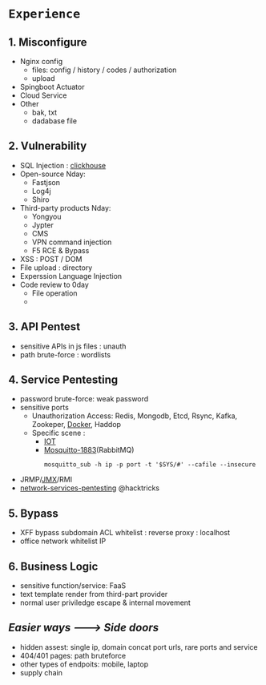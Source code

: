 # `Experience`
## 1. Misconfigure
- Nginx config
  - files: config / history / codes / authorization
  - upload
- Spingboot Actuator
- Cloud Service
- Other
  - bak, txt
  - dadabase file


## 2. Vulnerability
- SQL Injection : [clickhouse](https://blog.deteact.com/yandex-clickhouse-injection/)
- Open-source Nday:
  - Fastjson
  - Log4j
  - Shiro
- Third-party products Nday:
  - Yongyou
  - Jypter
  - CMS
  - VPN command injection
  - F5 RCE & Bypass
- XSS : POST / DOM 
- File upload : directory
- Experssion Language Injection
- Code review to 0day
  - File operation
  - 

## 3. API Pentest
- sensitive APIs in js files : unauth
- path brute-force : wordlists


## 4. Service Pentesting
- password brute-force: weak password
- sensitive ports
  - Unauthorization Access: Redis, Mongodb, Etcd, Rsync, Kafka, Zookeper, [Docker](https://askding.github.io/Kali/Exploit/Docker.html), Haddop
  - Specific scene : 
    - [IOT](https://cloud.tencent.com/developer/article/1776815)
    - [Mosquitto-1883](https://book.hacktricks.xyz/network-services-pentesting/1883-pentesting-mqtt-mosquitto)(RabbitMQ)
      ```
      mosquitto_sub -h ip -p port -t '$SYS/#' --cafile --insecure
      ```
- JRMP/[JMX](https://www.anquanke.com/post/id/200682)/RMI 
- [network-services-pentesting](https://book.hacktricks.xyz/network-services-pentesting/)  @hacktricks


## 5. Bypass
- XFF bypass subdomain ACL whitelist : reverse proxy : localhost 
- office network whitelist IP


## 6. Business Logic
- sensitive function/service: FaaS
- text template render from third-part provider
- normal user priviledge escape & internal movement

## *Easier ways ---> Side doors*
- hidden assest: single ip, domain concat port urls, rare ports and service
- 404/401 pages: path bruteforce
- other types of endpoits: mobile, laptop
- supply chain

